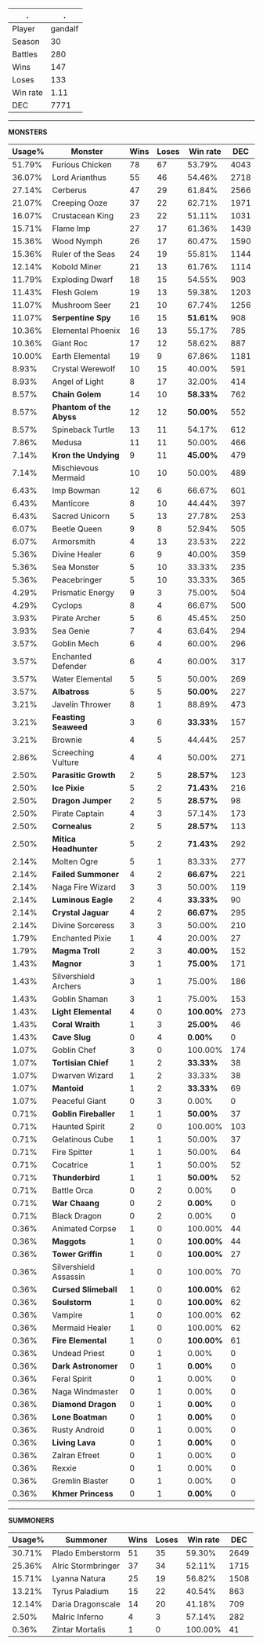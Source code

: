 .|.
|-|-
Player|gandalf
Season|30
Battles|280
Wins|147
Loses|133
Win rate|1.11
DEC|7771

---
**MONSTERS**

Usage%|Monster|Wins|Loses|Win rate|DEC|
-|-|-|-|-|-|
51.79%|Furious Chicken|78|67|53.79%|4043|
36.07%|Lord Arianthus|55|46|54.46%|2718|
27.14%|Cerberus|47|29|61.84%|2566|
21.07%|Creeping Ooze|37|22|62.71%|1971|
16.07%|Crustacean King|23|22|51.11%|1031|
15.71%|Flame Imp|27|17|61.36%|1439|
15.36%|Wood Nymph|26|17|60.47%|1590|
15.36%|Ruler of the Seas|24|19|55.81%|1144|
12.14%|Kobold Miner|21|13|61.76%|1114|
11.79%|Exploding Dwarf|18|15|54.55%|903|
11.43%|Flesh Golem|19|13|59.38%|1203|
11.07%|Mushroom Seer|21|10|67.74%|1256|
11.07%|**Serpentine Spy**|16|15|**51.61%**|908|
10.36%|Elemental Phoenix|16|13|55.17%|785|
10.36%|Giant Roc|17|12|58.62%|887|
10.00%|Earth Elemental|19|9|67.86%|1181|
8.93%|Crystal Werewolf|10|15|40.00%|591|
8.93%|Angel of Light|8|17|32.00%|414|
8.57%|**Chain Golem**|14|10|**58.33%**|762|
8.57%|**Phantom of the Abyss**|12|12|**50.00%**|552|
8.57%|Spineback Turtle|13|11|54.17%|612|
7.86%|Medusa|11|11|50.00%|466|
7.14%|**Kron the Undying**|9|11|**45.00%**|479|
7.14%|Mischievous Mermaid|10|10|50.00%|489|
6.43%|Imp Bowman|12|6|66.67%|601|
6.43%|Manticore|8|10|44.44%|397|
6.43%|Sacred Unicorn|5|13|27.78%|253|
6.07%|Beetle Queen|9|8|52.94%|505|
6.07%|Armorsmith|4|13|23.53%|222|
5.36%|Divine Healer|6|9|40.00%|359|
5.36%|Sea Monster|5|10|33.33%|235|
5.36%|Peacebringer|5|10|33.33%|365|
4.29%|Prismatic Energy|9|3|75.00%|504|
4.29%|Cyclops|8|4|66.67%|500|
3.93%|Pirate Archer|5|6|45.45%|250|
3.93%|Sea Genie|7|4|63.64%|294|
3.57%|Goblin Mech|6|4|60.00%|296|
3.57%|Enchanted Defender|6|4|60.00%|317|
3.57%|Water Elemental|5|5|50.00%|269|
3.57%|**Albatross**|5|5|**50.00%**|227|
3.21%|Javelin Thrower|8|1|88.89%|473|
3.21%|**Feasting Seaweed**|3|6|**33.33%**|157|
3.21%|Brownie|4|5|44.44%|257|
2.86%|Screeching Vulture|4|4|50.00%|271|
2.50%|**Parasitic Growth**|2|5|**28.57%**|123|
2.50%|**Ice Pixie**|5|2|**71.43%**|216|
2.50%|**Dragon Jumper**|2|5|**28.57%**|98|
2.50%|Pirate Captain|4|3|57.14%|173|
2.50%|**Cornealus**|2|5|**28.57%**|113|
2.50%|**Mitica Headhunter**|5|2|**71.43%**|292|
2.14%|Molten Ogre|5|1|83.33%|277|
2.14%|**Failed Summoner**|4|2|**66.67%**|221|
2.14%|Naga Fire Wizard|3|3|50.00%|119|
2.14%|**Luminous Eagle**|2|4|**33.33%**|90|
2.14%|**Crystal Jaguar**|4|2|**66.67%**|295|
2.14%|Divine Sorceress|3|3|50.00%|210|
1.79%|Enchanted Pixie|1|4|20.00%|27|
1.79%|**Magma Troll**|2|3|**40.00%**|152|
1.43%|**Magnor**|3|1|**75.00%**|171|
1.43%|Silvershield Archers|3|1|75.00%|186|
1.43%|Goblin Shaman|3|1|75.00%|153|
1.43%|**Light Elemental**|4|0|**100.00%**|273|
1.43%|**Coral Wraith**|1|3|**25.00%**|46|
1.43%|**Cave Slug**|0|4|**0.00%**|0|
1.07%|Goblin Chef|3|0|100.00%|174|
1.07%|**Tortisian Chief**|1|2|**33.33%**|38|
1.07%|Dwarven Wizard|1|2|33.33%|38|
1.07%|**Mantoid**|1|2|**33.33%**|69|
1.07%|Peaceful Giant|0|3|0.00%|0|
0.71%|**Goblin Fireballer**|1|1|**50.00%**|37|
0.71%|Haunted Spirit|2|0|100.00%|103|
0.71%|Gelatinous Cube|1|1|50.00%|37|
0.71%|Fire Spitter|1|1|50.00%|64|
0.71%|Cocatrice|1|1|50.00%|52|
0.71%|**Thunderbird**|1|1|**50.00%**|52|
0.71%|Battle Orca|0|2|0.00%|0|
0.71%|**War Chaang**|0|2|**0.00%**|0|
0.71%|Black Dragon|0|2|0.00%|0|
0.36%|Animated Corpse|1|0|100.00%|44|
0.36%|**Maggots**|1|0|**100.00%**|44|
0.36%|**Tower Griffin**|1|0|**100.00%**|27|
0.36%|Silvershield Assassin|1|0|100.00%|70|
0.36%|**Cursed Slimeball**|1|0|**100.00%**|62|
0.36%|**Soulstorm**|1|0|**100.00%**|62|
0.36%|Vampire|1|0|100.00%|62|
0.36%|Mermaid Healer|1|0|100.00%|62|
0.36%|**Fire Elemental**|1|0|**100.00%**|61|
0.36%|Undead Priest|0|1|0.00%|0|
0.36%|**Dark Astronomer**|0|1|**0.00%**|0|
0.36%|Feral Spirit|0|1|0.00%|0|
0.36%|Naga Windmaster|0|1|0.00%|0|
0.36%|**Diamond Dragon**|0|1|**0.00%**|0|
0.36%|**Lone Boatman**|0|1|**0.00%**|0|
0.36%|Rusty Android|0|1|0.00%|0|
0.36%|**Living Lava**|0|1|**0.00%**|0|
0.36%|Zalran Efreet|0|1|0.00%|0|
0.36%|Rexxie|0|1|0.00%|0|
0.36%|Gremlin Blaster|0|1|0.00%|0|
0.36%|**Khmer Princess**|0|1|**0.00%**|0|

---
**SUMMONERS**

Usage%|Summoner|Wins|Loses|Win rate|DEC|
-|-|-|-|-|-|
30.71%|Plado Emberstorm|51|35|59.30%|2649|
25.36%|Alric Stormbringer|37|34|52.11%|1715|
15.71%|Lyanna Natura|25|19|56.82%|1508|
13.21%|Tyrus Paladium|15|22|40.54%|863|
12.14%|Daria Dragonscale|14|20|41.18%|709|
2.50%|Malric Inferno|4|3|57.14%|282|
0.36%|Zintar Mortalis|1|0|100.00%|41|
